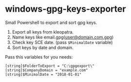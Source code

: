# windows-gpg-keys-exporter
Small Powershell to export and sort gpg keys.

1. Export all keys from kleopatra. 
2. Name keys like email.gpg(user@domain.com.gpg) 
3. Check key SCE date. (pass ```$MinimalDate``` variable)
4. Sort keys by date and domain.

Pass this variables for you needs: 
```
[string]$FolderToExport = "C:\gpgexport\" 
[string]$CompanyDomain = "example.com"
[string]$MinimalDate = "2018-01-01"
```
